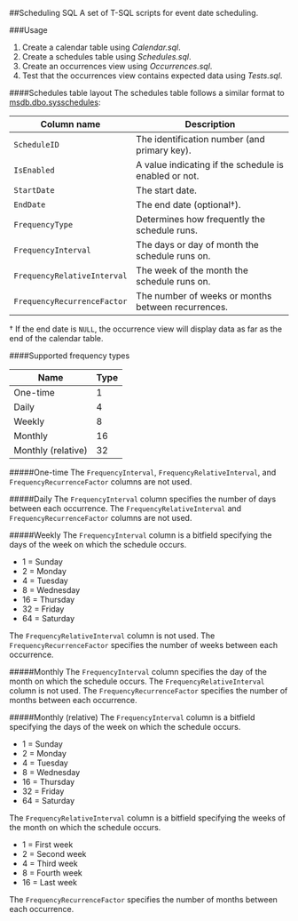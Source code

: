 ##Scheduling SQL
A set of T-SQL scripts for event date scheduling.

###Usage
1. Create a calendar table using *Calendar.sql*.
2. Create a schedules table using *Schedules.sql*.
3. Create an occurrences view using *Occurrences.sql*.
4. Test that the occurrences view contains expected data using *Tests.sql*.

####Schedules table layout
The schedules table follows a similar format to [msdb.dbo.sysschedules](https://msdn.microsoft.com/en-us/library/ms178644.aspx):

| Column name               | Description                                             |
|---------------------------|---------------------------------------------------------|
| `ScheduleID`                | The identification number (and primary key).          |
| `IsEnabled`                 | A value indicating if the schedule is enabled or not. |
| `StartDate`                 | The start date.                                       |
| `EndDate`                   | The end date (optional†).                             |
| `FrequencyType`             | Determines how frequently the schedule runs.          |
| `FrequencyInterval`         | The days or day of month the schedule runs on.        |
| `FrequencyRelativeInterval` | The week of the month the schedule runs on.           |
| `FrequencyRecurrenceFactor` | The number of weeks or months between recurrences.    |

† If the end date is `NULL`, the occurrence view will display data as far as the end of the calendar table.

####Supported frequency types

| Name               | Type | 
|--------------------|------|
| One-time           | 1    |
| Daily              | 4    |
| Weekly             | 8    |
| Monthly            | 16   | 
| Monthly (relative) | 32   |

#####One-time
The `FrequencyInterval`, `FrequencyRelativeInterval`, and `FrequencyRecurrenceFactor` columns are not used.

#####Daily
The `FrequencyInterval` column specifies the number of days between each occurrence. The `FrequencyRelativeInterval` and `FrequencyRecurrenceFactor` columns are not used.

#####Weekly
The `FrequencyInterval` column is a bitfield specifying the days of the week on which the schedule occurs.

* 1 = Sunday
* 2 = Monday
* 4 = Tuesday
* 8 = Wednesday
* 16 = Thursday
* 32 = Friday
* 64 = Saturday

The `FrequencyRelativeInterval` column is not used. The `FrequencyRecurrenceFactor` specifies the number of weeks between each occurrence.

#####Monthly
The `FrequencyInterval` column specifies the day of the month on which the schedule occurs. The `FrequencyRelativeInterval` column is not used. The `FrequencyRecurrenceFactor` specifies the number of months between each occurrence.

#####Monthly (relative)
The `FrequencyInterval` column is a bitfield specifying the days of the week on which the schedule occurs.

* 1 = Sunday
* 2 = Monday
* 4 = Tuesday
* 8 = Wednesday
* 16 = Thursday
* 32 = Friday
* 64 = Saturday

The `FrequencyRelativeInterval` column is a bitfield specifying the weeks of the month on which the schedule occurs.

* 1 = First week
* 2 = Second week
* 4 = Third week
* 8 = Fourth week
* 16 = Last week

The `FrequencyRecurrenceFactor` specifies the number of months between each occurrence.
